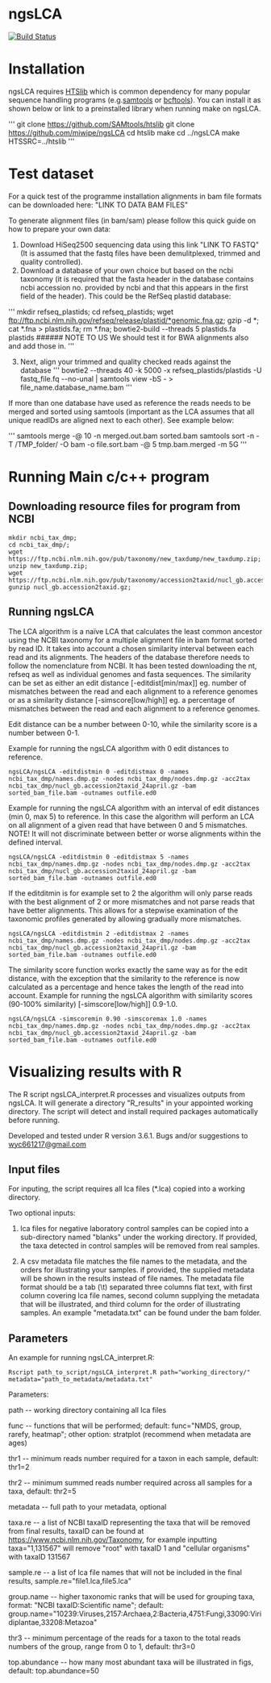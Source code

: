 # ngsLCA
[![Build Status](https://travis-ci.org/miwipe/ngsLCA.svg?branch=master)](https://travis-ci.org/miwipe/ngsLCA)

# Installation
ngsLCA requires [HTSlib](https://github.com/samtools/htslib) which is common dependency for many popular sequence handling programs (e.g.[samtools](https://github.com/samtools/samtools) or [bcftools](http://samtools.github.io/bcftools/)). You can install it as shown below or link to a preinstalled library when running make on ngsLCA.  


'''
git clone https://github.com/SAMtools/htslib
git clone https://github.com/miwipe/ngsLCA
cd htslib
make
cd ../ngsLCA
make HTSSRC=../htslib
'''
# Test dataset
For a quick test of the programme installation alignments in bam file formats can be downloaded here: "LINK TO DATA BAM FILES"

To generate alignment files (in bam/sam) please follow this quick guide on how to prepare your own data:
1. Download HiSeq2500 sequencing data using this link "LINK TO FASTQ" (It is assumed that the fastq files have been demulitplexed, trimmed and quality controlled). 
2. Download a database of your own choice but based on the ncbi taxonomy (it is required that the fasta header in the database contains ncbi accession no. provided by ncbi and that this appears in the first field of the header). This could be the RefSeq plastid database: 

'''
mkdir refseq_plastids;
cd refseq_plastids;
wget ftp://ftp.ncbi.nlm.nih.gov/refseq/release/plastid/*genomic.fna.gz;
gzip -d *;
cat *.fna > plastids.fa;
rm *.fna;
bowtie2-build --threads 5 plastids.fa plastids  ###### NOTE TO US We should test it for BWA alignments also and add those in. 
'''

3. Next, align your trimmed and quality checked reads against the database 
'''
bowtie2 --threads 40 -k 5000 -x refseq_plastids/plastids -U fastq_file.fq --no-unal | samtools view -bS - > file_name.database_name.bam
'''

If more than one database have used as reference the reads needs to be merged and sorted using samtools (important as the LCA assumes that all unique readIDs are aligned next to each other). See example below:

'''
samtools merge -@ 10 -n merged.out.bam sorted.bam
samtools sort -n -T /TMP_folder/ -O bam -o file.sort.bam -@ 5 tmp.bam.merged -m 5G
'''

# Running Main c/c++ program
## Downloading resource files for program from NCBI 
```
mkdir ncbi_tax_dmp;
cd ncbi_tax_dmp/;
wget https://ftp.ncbi.nlm.nih.gov/pub/taxonomy/new_taxdump/new_taxdump.zip;
unzip new_taxdump.zip;
wget https://ftp.ncbi.nlm.nih.gov/pub/taxonomy/accession2taxid/nucl_gb.accession2taxid.gz;
gunzip nucl_gb.accession2taxid.gz;
```

## Running ngsLCA 
The LCA algorithm is a naïve LCA that calculates the least common ancestor using the NCBI taxonomy for a multiple alignment file in bam format sorted by read ID. It takes into account a chosen similarity interval between each read and its alignments. The headers of the database therefore needs to follow the nomenclature from NCBI. It has been tested downloading the nt, refseq as well as individual genomes and fasta sequences. The similarity can be set as either an edit distance [-editdist[min/max]] eg. number of mismatches between the read and each alignment to a reference genomes or as a similarity distance [-simscore[low/high]] eg. a percentage of mismatches between the read and each alignment to a reference genomes.

Edit distance can be a number between 0-10, while the similarity score is a number between 0-1. 

Example for running the ngsLCA algorithm with 0 edit distances to reference.
```
ngsLCA/ngsLCA -editdistmin 0 -editdistmax 0 -names ncbi_tax_dmp/names.dmp.gz -nodes ncbi_tax_dmp/nodes.dmp.gz -acc2tax ncbi_tax_dmp/nucl_gb.accession2taxid_24april.gz -bam sorted_bam_file.bam -outnames outfile.ed0
```

Example for running the ngsLCA algorithm with an interval of edit distances (min 0, max 5) to reference. In this case the algorithm will perform an LCA on all alignment of a given read that have between 0 and 5 mismatches. NOTE! It will not discriminate between better or worse alignments within the defined interval.
```
ngsLCA/ngsLCA -editdistmin 0 -editdistmax 5 -names ncbi_tax_dmp/names.dmp.gz -nodes ncbi_tax_dmp/nodes.dmp.gz -acc2tax ncbi_tax_dmp/nucl_gb.accession2taxid_24april.gz -bam sorted_bam_file.bam -outnames outfile.ed0
```
If the editditmin is for example set to 2 the algorithm will only parse reads with the best alignment of 2 or more mismatches and not parse reads that have better alignments. This allows for a stepwise examination of the taxonomic profiles generated by allowing gradually more mismatches. 
```
ngsLCA/ngsLCA -editdistmin 2 -editdistmax 2 -names ncbi_tax_dmp/names.dmp.gz -nodes ncbi_tax_dmp/nodes.dmp.gz -acc2tax ncbi_tax_dmp/nucl_gb.accession2taxid_24april.gz -bam sorted_bam_file.bam -outnames outfile.ed0
```
The similarity score function works exactly the same way as for the edit distance, with the exception that the similarity to the reference is now calculated as a percentage and hence takes the length of the read into account. Example for running the ngsLCA algorithm with similarity scores (90-100% similarity) [-simscore[low/high]] 0.9-1.0. 
```
ngsLCA/ngsLCA -simscoremin 0.90 -simscoremax 1.0 -names ncbi_tax_dmp/names.dmp.gz -nodes ncbi_tax_dmp/nodes.dmp.gz -acc2tax ncbi_tax_dmp/nucl_gb.accession2taxid_24april.gz -bam sorted_bam_file.bam -outnames outfile.ed0
```

# Visualizing results with R

The R script ngsLCA_interpret.R processes and visualizes outputs from ngsLCA. It will generate a directory "R_results" in your appointed working directory. The script will detect and install required packages automatically before running. 

Developed and tested under R version 3.6.1. Bugs and/or suggestions to wyc661217@gmail.com

## Input files

For inputing, the script requires all lca files (*.lca) copied into a working directory.

Two optional inputs:

1. lca files for negative laboratory control samples can be copied into a sub-directory named "blanks" under the working directory. If provided, the taxa detected in control samples will be removed from real samples.

2. A csv metadata file matches the file names to the metadata, and the orders for illustrating your samples. if provided, the supplied metadata will be shown in the results instead of file names. The metadata file format should be a tab (\t) separated three columns flat text, with first column covering lca file names, second column supplying the metadata that will be illustrated, and third column for the order of illustrating samples. An example "metadata.txt" can be found under the bam folder.

## Parameters

An example for running ngsLCA_interpret.R:
```
Rscript path_to_script/ngsLCA_interpret.R path="working_directory/" metadata="path_to_metadata/metadata.txt"
```
Parameters:

path -- working directory containing all lca files

func -- functions that will be performed; default: func="NMDS, group, rarefy, heatmap"; other option: stratplot (recommend            when metadata are ages) 

thr1 -- minimum reads number required for a taxon in each sample, default: thr1=2

thr2 -- minimum summed reads number required across all samples for a taxa, default: thr2=5
      
metadata -- full path to your metadata, optional

taxa.re -- a list of NCBI taxaID representing the taxa that will be removed from final results, taxaID can be found at https://www.ncbi.nlm.nih.gov/Taxonomy, for example inputting taxa="1,131567" will remove "root" with taxaID 1 and "cellular organisms" with taxaID 131567

sample.re -- a list of lca file names that will not be included in the final results, sample.re="file1.lca,file5.lca"

group.name -- higher taxonomic ranks that will be used for grouping taxa, format: "NCBI taxaID:Scientific name"; default: group.name="10239:Viruses,2157:Archaea,2:Bacteria,4751:Fungi,33090:Viridiplantae,33208:Metazoa"

thr3 -- minimum percentage of the reads for a taxon to the total reads numbers of the group, range from 0 to 1, default: thr3=0

top.abundance -- how many most abundant taxa will be illustrated in figs, default: top.abundance=50
